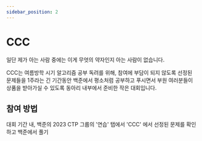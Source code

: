 ```yaml
---
sidebar_position: 2
---
```


# CCC

일단 제가 아는 사람 중에는 이게 무엇의 약자인지 아는 사람이 없습니다.

CCC는 여름방학 시기 알고리즘 공부 독려를 위해, 참여에 부담이 되지 않도록 선정된 문제들을 1주라는 긴 기간동안 백준에서 평소처럼 공부하고 푸시면서 부원 여러분들이 상품을 받아가실 수 있도록 동아리 내부에서 준비한 작은 대회입니다.

## 참여 방법
대회 기간 내, 백준의 2023 CTP 그룹의 '연습' 탭에서 'CCC' 에서 선정된 문제를 확인하고 백준에서 풀기